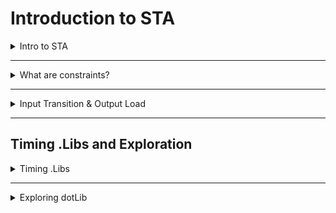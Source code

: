 

# Introduction to STA

<details>
  <summary>Intro to STA</summary>
  
  - Overview of Static Timing Analysis (STA).
  - Key concepts related to timing verification and analysis.
    Introduction to STA
    <img width="1381" alt="Screenshot 2024-10-27 at 8 06 12 AM" src="https://github.com/user-attachments/assets/30d0859a-7472-461b-bc78-3c227d368771">
    <img width="1397" alt="Screenshot 2024-10-27 at 8 08 45 AM" src="https://github.com/user-attachments/assets/14f987eb-246d-4f8a-971b-121c8111e148">
    **Is delay a cell constant?**
    <img width="1289" alt="Screenshot 2024-10-27 at 8 09 16 AM" src="https://github.com/user-attachments/assets/1c704357-cbbd-484b-a4ce-a0fe1d4d1b04">

    ### Timing Arcs

    **Combinational Cell**
    Delay information from every input pin to every output pin which it can control
    <img width="897" alt="Screenshot 2024-10-27 at 8 11 19 AM" src="https://github.com/user-attachments/assets/427de53e-0cab-4812-bafa-ec4a480750e5">
    <img width="1279" alt="Screenshot 2024-10-27 at 8 11 56 AM" src="https://github.com/user-attachments/assets/3de62217-7aef-4d1d-84d1-066a91f62545">
    <img width="1407" alt="Screenshot 2024-10-27 at 8 12 34 AM" src="https://github.com/user-attachments/assets/667de41b-b1ac-4dba-a45c-b21adb5d712e">

</details>

-----

<details>
  <summary>What are constraints?</summary>
  
  - Explanation of design constraints in STA.
  - Importance of specifying constraints for accurate timing analysis.

    **Timing Paths**
    <img width="1404" alt="Screenshot 2024-10-27 at 8 18 28 AM" src="https://github.com/user-attachments/assets/52802610-ffe5-40a1-8d16-fc10656b0294">

    **Why Constraints**
    <img width="1437" alt="Screenshot 2024-10-27 at 8 19 26 AM" src="https://github.com/user-attachments/assets/e6640fcc-25ee-49dd-8394-ed5e16d17253">

    **Timing Paths**
    - Start Points
        - Input Ports
        - Clk Pins of Register
    - End Points
        - Output Ports
        - D pin of DFF / DLAT
    - Always the timing paths start at one of the start points and ends at one of the end points.
        - Clk to D
        - Clk to Output
        - Input to D
        - Input to Output

    **Why Constraints**
    <img width="1394" alt="Screenshot 2024-10-27 at 8 23 32 AM" src="https://github.com/user-attachments/assets/338eecc5-0bb6-4bdb-b81e-c2fbf2f5e0b0">
    <img width="1426" alt="Screenshot 2024-10-27 at 8 24 13 AM" src="https://github.com/user-attachments/assets/1c312b17-ea26-4974-ab34-016dc41e8605">
    <img width="1428" alt="Screenshot 2024-10-27 at 8 24 31 AM" src="https://github.com/user-attachments/assets/1245c33d-49f1-4437-896f-1bcd262455f7">

    - Timing Paths :
      - REG 2 REG : Constrained by Clock
      - REG 2 OUT : Constrained by Output External Delay and Clock Period
      - IN 2 REG: Constrained by Input External Delay and Clock Period
      - Collectively the REG2OUT and IN2REG are called IO Paths and the delay modelling referred above is called Delay Modelling.
    <img width="1415" alt="Screenshot 2024-10-27 at 8 25 54 AM" src="https://github.com/user-attachments/assets/469485f9-3abc-405d-a7f1-4bf5f39f0860">
    
</details>

----

<details>
  <summary>Input Transition & Output Load</summary>
  
  - Detailed understanding of input transition and output load in timing analysis.
  - Impact on the performance and timing of the design.

  ### IO Contraints
  <img width="1391" alt="Screenshot 2024-10-27 at 8 37 39 AM" src="https://github.com/user-attachments/assets/a82efb7b-1c4f-41dd-bb9e-dee27372c9ea">
  <img width="1419" alt="Screenshot 2024-10-27 at 8 39 25 AM" src="https://github.com/user-attachments/assets/823cc4e8-c7ba-436e-bf1a-8486c46022fe">
  <img width="1436" alt="Screenshot 2024-10-27 at 8 40 20 AM" src="https://github.com/user-attachments/assets/bee5fac0-ac17-4996-b638-ea70953c6862">


</details>

---

## Timing .Libs and Exploration

<details>
  <summary>Timing .Libs</summary>
  
  - Introduction to timing libraries (`.lib`) and their role in STA.
  - Understanding the structure of `.lib` files and the key parameters.

  **Reading .lib file**
  `gvim ~/DC WORKSHOP/lib/sky130_fd_schd tt_ 025C_1v80.lib`
  <img width="1004" alt="Screenshot 2024-10-27 at 9 34 39 PM" src="https://github.com/user-attachments/assets/1a08b8ef-ae33-4e93-a219-2378f2427402">

  **Delay model lookup table**
  <img width="1418" alt="Screenshot 2024-10-27 at 9 38 18 PM" src="https://github.com/user-attachments/assets/8a3c355e-ff24-41a0-b426-6b6e5c9f757e">

  **Comparing two flavours of AND gates**
  <img width="1018" alt="Screenshot 2024-10-27 at 9 39 52 PM" src="https://github.com/user-attachments/assets/8b2637ea-89b1-4ab9-80ce-4a29f613e6ee">

  **Unateness**
  <img width="1434" alt="Screenshot 2024-10-27 at 9 41 05 PM" src="https://github.com/user-attachments/assets/cc4c637d-9056-414e-8c51-e39098812d27">

  **Looking for library cells**
  `get_lib_cells */* -filter "is_sequential==true"`
  <img width="1125" alt="Screenshot 2024-10-27 at 9 44 48 PM" src="https://github.com/user-attachments/assets/062f46eb-e38c-41af-936f-279ef5fb4053">

  **Timing type for negetive latch and positive latch**
  <img width="1018" alt="Screenshot 2024-10-27 at 9 48 12 PM" src="https://github.com/user-attachments/assets/296a36e5-d8ae-4dda-8663-0f83af3cf68b">

</details>

----

<details>
  <summary>Exploring dotLib</summary>
  
  - Hands-on exploration of `.lib` files.
  - Analyzing timing, power, and delay information from `.lib` files.

    `get_lib_cells */*and*`
    <img width="1128" alt="Screenshot 2024-10-27 at 9 50 42 PM" src="https://github.com/user-attachments/assets/52f6b937-8215-4d8b-9624-e2685d7dbd3a">

    **Looping into each cell in collection**
    ```tcl
    foreach in collection my lib cell [get lib cells */*and*] {
      set my_lib_cell_name [get_object_name $my_lib_cell];
      echo $my_lib_cell;
    }
    ```
    <img width="1124" alt="Screenshot 2024-10-27 at 9 52 36 PM" src="https://github.com/user-attachments/assets/884ba6ab-43a5-4322-95c6-07d965ab7b99">

    `get_lib_attribute sky130_fd schd tt_025C_1v80/sky130_fd schd and2_0/A input`
    <img width="708" alt="Screenshot 2024-10-27 at 9 53 27 PM" src="https://github.com/user-attachments/assets/229809e3-174e-4222-ac11-a64ebb74fe23">

    **To get functionality of the attribute**
    `get_lib_attribute sky130_fd_sc_hd_tt_025C_1v80/sky130_fd_sc_hd_nand4_1/Y function`
    <img width="755" alt="Screenshot 2024-10-27 at 9 55 23 PM" src="https://github.com/user-attachments/assets/657bedc0-8182-4305-b42c-e96345935ee8">
    <img width="1185" alt="Screenshot 2024-10-27 at 9 56 53 PM" src="https://github.com/user-attachments/assets/bd2a26a2-d1f9-465f-ae24-39f6c080b457">

    `get_lib_attribute sky130_fd_sc_ha_tt_025C_1v80/sky130_fd_sc_hd__and4bb_1/X function`
    <img width="764" alt="Screenshot 2024-10-27 at 10 18 56 PM" src="https://github.com/user-attachments/assets/b2cd4aba-29fe-4274-b61f-ddb2e5df466a">

    ```tcl
    set my_list [list sky130_fd_sc_hd_tt_025C_1v80/sky130_fd_sc_hd__nand3b_1 \
    sky130_fd_sc_hd__tt_025C_1v80/sky130_fd_sc_hd_nand3b_2 \
    sky130_fd_sc_hd__tt_025C_1v80/sky130_fd_sc_hd_nand3b 4\
    sky130_fd_sc_hd__tt_025C_1v80/sky130_fd_sc_hd__nand4_1\
    sky130_fd_sc_hd__tt_025C_1v80/sky130_fd_sc_hd__nand4_2\
    sky130_fd_sc_hd__tt_025C_1v80/sky130_fd_sc_hd__nand4_4\
    sky130_fd_sc_hd__tt_025C_1v80/sky130_fd_sc_hd_nand4b_1 \
    sky130_fd_sc_hd__tt_025C_1v80/sky130_fd_sc_hd_nand4b_2 ]
    
    #For each cell in the list, find the output pin name and its functionality
    
    foreach my_cell $my_list {
      foreach_in_collection my_lib_pin [get_lib_pins ${mycell}/*] {
        set my_lib pin name [get_object_name $my_lib_ pin];
        set a [get_lib_attribute $my_lib_pin_name direction];
        if{ $a > 1 } {
          set fn [get_lib_attribute $my_lib_pin_name function];
          echo smy_lib_pin_name $a $fn;
        }
      }
    }
    ```
    <img width="1127" alt="Screenshot 2024-10-27 at 10 30 59 PM" src="https://github.com/user-attachments/assets/428a1396-775a-49ce-96bd-387926270918">

    `get lib attribute sky130_fd_sc_hd__tt_025C_1v80/sky130_fd_sc_hd nand4b_2/B capacitance`
    `get_lib_attribute sky130_fd_sc_hd__tt_025C_1v80/sky130_fd_sc_hd_nand4b_2 area`
    `get_lib_attribute sky130_fd_sc_hd__tt_025C_Iv80/sky130_fd_sc_hd_nand4b_2/B clock`
    <img width="737" alt="Screenshot 2024-10-27 at 10 34 33 PM" src="https://github.com/user-attachments/assets/56919dae-59fa-41e9-863c-4fb2f29a4681">

    `list_attributes -app`
    <img width="1123" alt="Screenshot 2024-10-27 at 10 36 03 PM" src="https://github.com/user-attachments/assets/637c738d-af06-4636-9165-616119bfd783">

  
</details>

